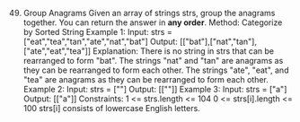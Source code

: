 49. Group Anagrams
Given an array of strings strs, group the anagrams together. You can return the answer in **any order**.
Method: Categorize by Sorted String
Example 1:
    Input: strs = ["eat","tea","tan","ate","nat","bat"]
    Output: [["bat"],["nat","tan"],["ate","eat","tea"]]
    Explanation:
        There is no string in strs that can be rearranged to form "bat".
        The strings "nat" and "tan" are anagrams as they can be rearranged to form each other.
        The strings "ate", "eat", and "tea" are anagrams as they can be rearranged to form each other.
Example 2:
    Input: strs = [""]
    Output: [[""]]
Example 3:
    Input: strs = ["a"]
    Output: [["a"]]
Constraints:
1 <= strs.length <= 104
0 <= strs[i].length <= 100
strs[i] consists of lowercase English letters.